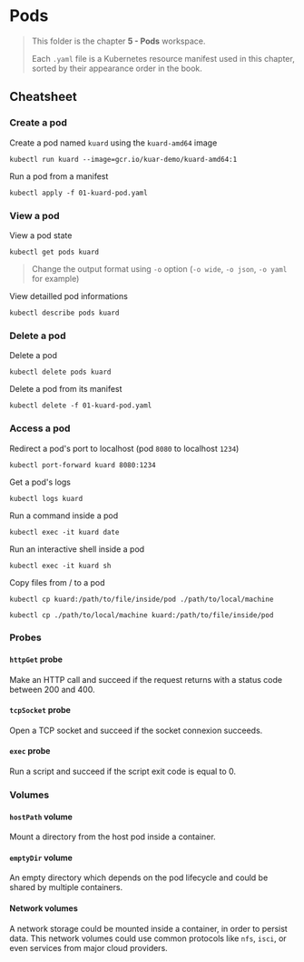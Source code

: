 # Pods

> This folder is the chapter **5 - Pods** workspace.
>
> Each `.yaml` file is a Kubernetes resource manifest used in this chapter, sorted by their appearance order in the book.

## Cheatsheet

### Create a pod

Create a pod named `kuard` using the `kuard-amd64` image
```
kubectl run kuard --image=gcr.io/kuar-demo/kuard-amd64:1
```

Run a pod from a manifest
```
kubectl apply -f 01-kuard-pod.yaml
```

### View a pod

View a pod state
```
kubectl get pods kuard
```
> Change the output format using `-o` option (`-o wide`, `-o json`, `-o yaml` for example)

View detailled pod informations
```
kubectl describe pods kuard
```

### Delete a pod

Delete a pod
```
kubectl delete pods kuard
```

Delete a pod from its manifest
```
kubectl delete -f 01-kuard-pod.yaml
```

### Access a pod

Redirect a pod's port to localhost (pod `8080` to localhost `1234`)
```
kubectl port-forward kuard 8080:1234
```

Get a pod's logs
```
kubectl logs kuard
```

Run a command inside a pod
```
kubectl exec -it kuard date
```

Run an interactive shell inside a pod
```
kubectl exec -it kuard sh
```

Copy files from / to a pod
```
kubectl cp kuard:/path/to/file/inside/pod ./path/to/local/machine

kubectl cp ./path/to/local/machine kuard:/path/to/file/inside/pod
```

### Probes

#### `httpGet` probe

Make an HTTP call and succeed if the request returns with a status code between 200 and 400.

#### `tcpSocket` probe

Open a TCP socket and succeed if the socket connexion succeeds.

#### `exec` probe

Run a script and succeed if the script exit code is equal to 0.

### Volumes

#### `hostPath` volume

Mount a directory from the host pod inside a container.

#### `emptyDir` volume

An empty directory which depends on the pod lifecycle and could be shared by multiple containers.

#### Network volumes

A network storage could be mounted inside a container, in order to persist data. This network volumes could use common protocols like `nfs`, `isci`, or even services from major cloud providers.
